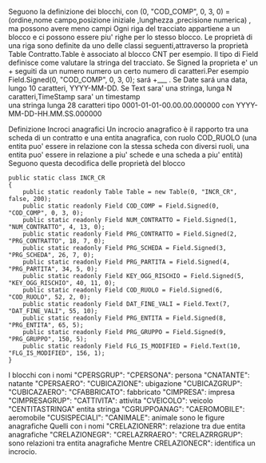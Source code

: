 Seguono la definizione dei blocchi,  con (0, "COD_COMP", 0, 3, 0) = (ordine,nome campo,posizione iniziale ,lunghezza ,precisione numerica) , ma possono avere meno campi
   Ogni riga del tracciato appartiene a un blocco e ci possono essere piu' righe per lo stesso blocco. 
   Le proprietà di una riga sono definite da uno delle classi seguenti,attraverso la proprietà Table Contratto.Table è associato al blocco CNT per esempio.
   Il tipo di Field definisce come valutare la stringa del tracciato. Se Signed la proprieta e' un + seguiti da un numero numero un certo numero di caratteri.Per esempio 
   Field.Signed(0, "COD_COMP", 0, 3, 0); sará +___ . Se Date sará una data, lungo 10 caratteri, YYYY-MM-DD. Se Text sara' una stringa, lunga N caratteri,TimeStamp sara' un timestamp	
	una stringa lunga 28 caratteri tipo 0001-01-01-00.00.00.000000 con YYYY-MM-DD-HH.MM.SS.000000

Definizione Incroci anagrafici
Un incrocio anagrafico è il rapporto tra una scheda di un contratto e una entita anagrafica, con ruolo COD_RUOLO (una entita puo' essere in relazione con la stessa scheda con diversi ruoli, 
una entita puo' essere in relazione a piu' schede e una scheda a piu' entità)
Seguono questa decodifica delle proprietà del blocco

    public static class INCR_CR
    {
        public static readonly Table Table = new Table(0, "INCR_CR", false, 200);
        public static readonly Field COD_COMP = Field.Signed(0, "COD_COMP", 0, 3, 0);
        public static readonly Field NUM_CONTRATTO = Field.Signed(1, "NUM_CONTRATTO", 4, 13, 0);
        public static readonly Field PRG_CONTRATTO = Field.Signed(2, "PRG_CONTRATTO", 18, 7, 0);
        public static readonly Field PRG_SCHEDA = Field.Signed(3, "PRG_SCHEDA", 26, 7, 0);
        public static readonly Field PRG_PARTITA = Field.Signed(4, "PRG_PARTITA", 34, 5, 0);
        public static readonly Field KEY_OGG_RISCHIO = Field.Signed(5, "KEY_OGG_RISCHIO", 40, 11, 0);
        public static readonly Field COD_RUOLO = Field.Signed(6, "COD_RUOLO", 52, 2, 0);
        public static readonly Field DAT_FINE_VALI = Field.Text(7, "DAT_FINE_VALI", 55, 10);
        public static readonly Field PRG_ENTITA = Field.Signed(8, "PRG_ENTITA", 65, 5);
        public static readonly Field PRG_GRUPPO = Field.Signed(9, "PRG_GRUPPO", 150, 5);
        public static readonly Field FLG_IS_MODIFIED = Field.Text(10, "FLG_IS_MODIFIED", 156, 1);
    }

I blocchi con i nomi
"CPERSGRUP":
"CPERSONA": persona
"CNATANTE": natante
"CPERSAERO":
"CUBICAZIONE": ubigazione
"CUBICAZGRUP":
"CUBICAZAERO":
"CFABBRICATO": fabbricato
"CIMPRESA": impresa
"CIMPRESAGRUP":
"CATTIVITA": attivita
"CVEICOLO": veicolo
"CENTITASTRINGA" entita stringa
"CGRUPPOANAG":
"CAEROMOBILE": aeromobile
"CUSISPECIALI":
"CANIMALE": animale
sono le figure anagrafiche
Quelli con i nomi
"CRELAZIONERR": relazione tra due entita anagrafiche
"CRELAZIONEGR":
"CRELAZRRAERO":
"CRELAZRRGRUP":
sono relazioni tra entita anagrafiche
Mentre
CRELAZIONECR": identifica un incrocio.